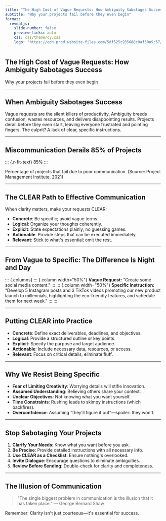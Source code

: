 ```yaml
---
title: "The High Cost of Vague Requests: How Ambiguity Sabotages Success"
subtitle: "Why your projects fail before they even begin"
format:
  revealjs:
    slide-number: false
    preview-links: auto
    css: css/theme/cy.css
    logo: "https://cdn.prod.website-files.com/5df525c935688c0af50a9c57/625ef4e2e44066485ac4ffac_New%20TBI%20BeSci.org%20Mark%20-%20Dark.svg"
---
```


## The High Cost of Vague Requests: How Ambiguity Sabotages Success

Why your projects fail before they even begin

---

## When Ambiguity Sabotages Success

Vague requests are the silent killers of productivity. Ambiguity breeds confusion, wastes resources, and delivers disappointing results. Projects derail before they even start, leaving everyone frustrated and pointing fingers. The culprit? A lack of clear, specific instructions.

---

## Miscommunication Derails 85% of Projects

::: {.r-fit-text}
85%
:::

Percentage of projects that fail due to poor communication.
(Source: Project Management Institute, 2021)

---

## The CLEAR Path to Effective Communication

When clarity matters, make your requests CLEAR:

- **Concrete**: Be specific; avoid vague terms.
- **Logical**: Organize your thoughts coherently.
- **Explicit**: State expectations plainly; no guessing games.
- **Actionable**: Provide steps that can be executed immediately.
- **Relevant**: Stick to what's essential; omit the rest.

---

## From Vague to Specific: The Difference Is Night and Day

::: {.columns}
::: {.column width="50%"}
**Vague Request:**
"Create some social media content."
:::
::: {.column width="50%"}
**Specific Instruction:**
"Develop 5 Instagram posts and 3 TikTok videos promoting our new product launch to millennials, highlighting the eco-friendly features, and schedule them for next week."
:::
:::

---

## Putting CLEAR into Practice

- **Concrete**: Define exact deliverables, deadlines, and objectives.
- **Logical**: Provide a structured outline or key points.
- **Explicit**: Specify the purpose and target audience.
- **Actionable**: Include necessary data, resources, or access.
- **Relevant**: Focus on critical details; eliminate fluff.

---

## Why We Resist Being Specific

- **Fear of Limiting Creativity**: Worrying details will stifle innovation.
- **Assumed Understanding**: Believing others share your context.
- **Unclear Objectives**: Not knowing what you want yourself.
- **Time Constraints**: Rushing leads to skimpy instructions (which backfires).
- **Overconfidence**: Assuming "they'll figure it out"—spoiler: they won't.

---

## Stop Sabotaging Your Projects

1. **Clarify Your Needs**: Know what you want before you ask.
2. **Be Precise**: Provide detailed instructions with all necessary info.
3. **Use CLEAR as a Checklist**: Ensure nothing's overlooked.
4. **Invite Dialogue**: Encourage questions to eliminate ambiguities.
5. **Review Before Sending**: Double-check for clarity and completeness.

---

## The Illusion of Communication

> "The single biggest problem in communication is the illusion that it has taken place."
> — George Bernard Shaw

Remember: Clarity isn't just courteous—it's essential for success.